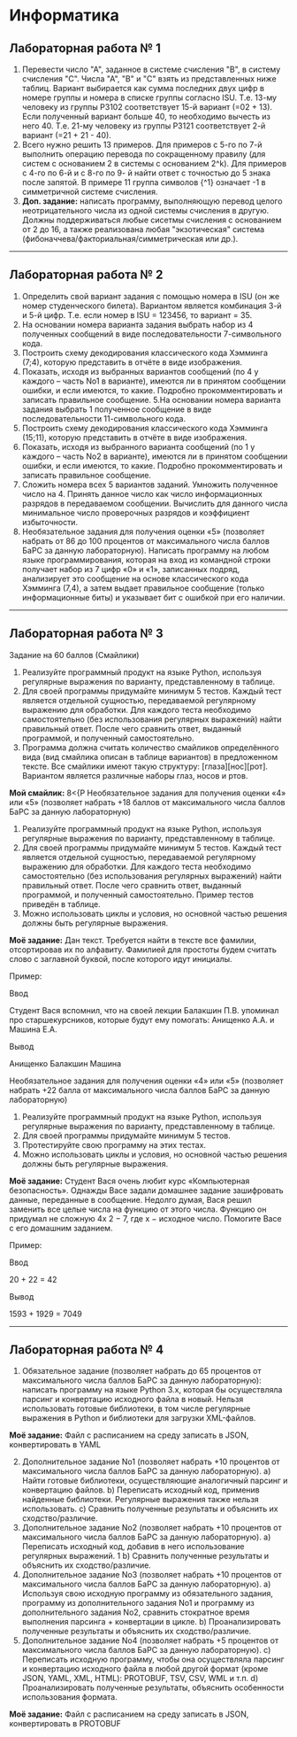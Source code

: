 # Информатика

## Лабораторная работа № 1
1. Перевести число "А", заданное в системе счисления "В", в систему
счисления "С". Числа "А", "В" и "С" взять из представленных ниже
таблиц. Вариант выбирается как сумма последних двух цифр в номере
группы и номера в списке группы согласно ISU. Т.е. 13-му человеку из
группы P3102 соответствует 15-й вариант (=02 + 13). Если полученный
вариант больше 40, то необходимо вычесть из него 40. Т.е. 21-му
человеку из группы P3121 соответствует 2-й вариант (=21 + 21 - 40).
2. Всего нужно решить 13 примеров. Для примеров с 5-го по 7-й выполнить
операцию перевода по сокращенному правилу (для систем с основанием
2 в системы с основанием 2^k). Для примеров с 4-го по 6-й и с 8-го по 9-
й найти ответ с точностью до 5 знака после запятой. В примере 11 группа
символов {^1} означает -1 в симметричной системе счисления.
3. **Доп. задание:** написать программу, выполняющую перевод целого 
неотрицательного числа из одной системы счисления в другую. Должны поддерживаться
любые сисетмы счисления с основанием от 2 до 16, а также реализована любая
"экзотическая" система (фибоначчева/факториальная/симметрическая или др.).

---
## Лабораторная работа № 2
1. Определить свой вариант задания с помощью номера в ISU (он же номер
студенческого билета). Вариантом является комбинация 3-й и 5-й цифр.
Т.е. если номер в ISU = 123456, то вариант = 35.
2. На основании номера варианта задания выбрать набор из 4 полученных
сообщений в виде последовательности 7-символьного кода.
3. Построить схему декодирования классического кода Хэмминга (7;4),
которую представить в отчёте в виде изображения.
4. Показать, исходя из выбранных вариантов сообщений (по 4 у каждого –
часть No1 в варианте), имеются ли в принятом сообщении ошибки, и если
имеются, то какие. Подробно прокомментировать и записать правильное
сообщение.
5.На основании номера варианта задания выбрать 1 полученное сообщение в
виде последовательности 11-символьного кода.
6. Построить схему декодирования классического кода Хэмминга (15;11),
которую представить в отчёте в виде изображения.
7. Показать, исходя из выбранного варианта сообщений (по 1 у каждого –
часть No2 в варианте), имеются ли в принятом сообщении ошибки, и если
имеются, то какие. Подробно прокомментировать и записать правильное
сообщение.
8. Сложить номера всех 5 вариантов заданий. Умножить полученное число
на 4. Принять данное число как число информационных разрядов в
передаваемом сообщении. Вычислить для данного числа минимальное
число проверочных разрядов и коэффициент избыточности.
9. Необязательное задания для получения оценки «5» (позволяет набрать от
86 до 100 процентов от максимального числа баллов БаРС за данную
лабораторную). Написать программу на любом языке программирования,
которая на вход из командной строки получает набор из 7 цифр «0» и «1»,
записанных подряд, анализирует это сообщение на основе классического
кода Хэмминга (7,4), а затем выдает правильное сообщение (только
информационные биты) и указывает бит с ошибкой при его наличии.

---
## Лабораторная работа № 3
Задание на 60 баллов (Смайлики)
1. Реализуйте программный продукт на языке Python, используя регулярные выражения по варианту,
представленному в таблице.
2. Для своей программы придумайте минимум 5 тестов. Каждый тест является отдельной сущностью,
передаваемой регулярному выражению для обработки. Для каждого теста необходимо
самостоятельно (без использования регулярных выражений) найти правильный ответ. После чего
сравнить ответ, выданный программой, и полученный самостоятельно.
3. Программа должна считать количество смайликов определённого вида (вид смайлика описан в
таблице вариантов) в предложенном тексте. Все смайлики имеют такую структуру:
[глаза][нос][рот].
Вариантом является различные наборы глаз, носов и ртов.

**Мой смайлик:** 8<{P
Необязательное задания для получения оценки «4» или «5» (позволяет набрать
+18 баллов от максимального числа баллов БаРС за данную лабораторную)
1. Реализуйте программный продукт на языке Python, используя регулярные выражения по варианту,
представленному в таблице.
2. Для своей программы придумайте минимум 5 тестов. Каждый тест является отдельной сущностью,
передаваемой регулярному выражению для обработки. Для каждого теста необходимо
самостоятельно (без использования регулярных выражений) найти правильный ответ. После чего
сравнить ответ, выданный программой, и полученный самостоятельно.
Пример тестов приведён в таблице.
3. Можно использовать циклы и условия, но основной частью решения должны быть регулярные
выражения.

**Моё задание:**
Дан текст. Требуется найти в тексте все фамилии, отсортировав их по алфавиту.
Фамилией для простоты будем считать слово с заглавной буквой, после которого идут
инициалы.

Пример:

Ввод

Студент Вася вспомнил, что на своей
лекции Балакшин П.В. упоминал про 
старшекурсников, которые будут ему 
помогать: Анищенко А.А. и Машина
Е.А.

Вывод

Анищенко
Балакшин
Машина

Необязательное задания для получения оценки «4» или «5» (позволяет набрать
+22 балла от максимального числа баллов БаРС за данную лабораторную)
1. Реализуйте программный продукт на языке Python, используя регулярные выражения по варианту,
представленному в таблице.
2. Для своей программы придумайте минимум 5 тестов.
3. Протестируйте свою программу на этих тестах.
4. Можно использовать циклы и условия, но основной частью решения должны быть регулярные
выражения.

**Моё задание:**
Студент Вася очень любит курс «Компьютерная безопасность». Однажды Васе
задали домашнее задание зашифровать данные, переданные в сообщение. Недолго
думая, Вася решил заменить все целые числа на функцию от этого числа. Функцию
он придумал не сложную 4x 2 − 7, где x − исходное число. Помогите Васе с его
домашним заданием.

Пример:

Ввод

20 + 22 = 42

Вывод

1593 + 1929 = 7049

---
## Лабораторная работа № 4
1. Обязательное задание (позволяет набрать до 65 процентов от
максимального числа баллов БаРС за данную лабораторную):
написать программу на языке Python 3.x, которая бы осуществляла
парсинг и конвертацию исходного файла в новый.
Нельзя использовать готовые библиотеки, в том числе регулярные
выражения в Python и библиотеки для загрузки XML-файлов.

**Моё задание:**
Файл с расписанием на среду записать в JSON, конвертировать в YAML

2. Дополнительное задание No1 (позволяет набрать +10 процентов от
максимального числа баллов БаРС за данную лабораторную).
a) Найти готовые библиотеки, осуществляющие аналогичный
парсинг и конвертацию файлов.
b) Переписать
 исходный
 код,
 применив
 найденные
библиотеки. Регулярные выражения также нельзя
использовать.
c) Сравнить полученные результаты и объяснить их
сходство/различие.
3. Дополнительное задание No2 (позволяет набрать +10 процентов от
максимального числа баллов БаРС за данную лабораторную).
a) Переписать исходный код, добавив в него использование
регулярных выражений.
1
b) Сравнить полученные результаты и объяснить их
сходство/различие.
4. Дополнительное задание No3 (позволяет набрать +10 процентов от
максимального числа баллов БаРС за данную лабораторную).
a) Используя свою исходную программу из обязательного
задания, программу из дополнительного задания No1 и
программу из дополнительного задания No2, сравнить
стократное время выполнения парсинга + конвертации в
цикле.
b) Проанализировать полученные результаты и объяснить их
сходство/различие.
5. Дополнительное задание No4 (позволяет набрать +5 процентов от
максимального числа баллов БаРС за данную лабораторную).
c) Переписать исходную программу, чтобы она осуществляла
парсинг и конвертацию исходного файла в любой другой
формат (кроме JSON, YAML, XML, HTML): PROTOBUF,
TSV, CSV, WML и т.п.
d) Проанализировать полученные результаты, объяснить
особенности использования формата.

**Моё задание:**
Файл с расписанием на среду записать в JSON, конвертировать в PROTOBUF